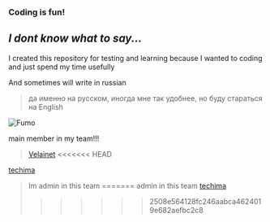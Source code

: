 ### Coding is fun!
## *I dont know what to say...*

I created this repository for testing and learning because I wanted to coding and just spend my time usefully

And sometimes will write in russian
>да именно на русском, иногда мне так удобнее, но буду стараться на English


![Fumo](https://github.com/user-attachments/assets/9a95db8b-7cc0-43ac-a225-6b87792efa10)


main member in my team!!!
> [Velainet](https://github.com/Velainet)
<<<<<<< HEAD


[techima](https://github.com/techip2ae)
> Im admin in this team
=======
admin in this team
> [techima](https://github.com/techip2ae)
>>>>>>> 2508e564128fc246aabca4624019e682aefbc2c8
